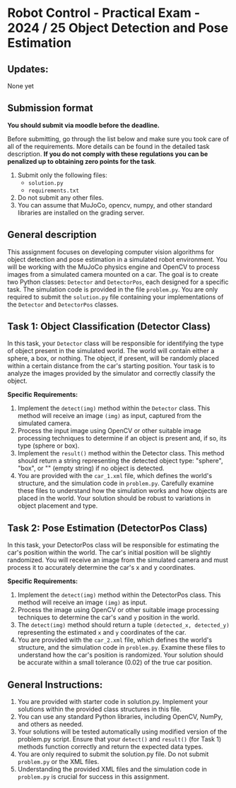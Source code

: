 # Robot Control - Practical Exam - 2024 / 25 Object Detection and Pose Estimation

## Updates:
None yet

## Submission format

**You should submit via moodle before the deadline.**

 Before submitting, go through the list below and make sure you took care of all of the requirements.
 More details can be found in the detailed task description.
 **If you do not comply with these regulations you can be penalized up to obtaining zero points for the task**.

 1. Submit only the following files:
    - `solution.py`
    - `requirements.txt`
 2. Do not submit any other files.
 3. You can assume that MuJoCo, opencv, numpy, and other standard libraries are installed on the grading server.

## General description
This assignment focuses on developing computer vision algorithms for object detection and pose estimation in a simulated robot environment. You will be working with the MuJoCo physics engine and OpenCV to process images from a simulated camera mounted on a car.  The goal is to create two Python classes: `Detector` and `DetectorPos`, each designed for a specific task.  The simulation code is provided in the file `problem.py`.  You are only required to submit the `solution.py` file containing your implementations of the `Detector` and `DetectorPos` classes.

## Task 1: Object Classification (Detector Class)

In this task, your `Detector` class will be responsible for identifying the type of object present in the simulated world. The world will contain either a sphere, a box, or nothing.  The object, if present, will be randomly placed within a certain distance from the car's starting position.  Your task is to analyze the images provided by the simulator and correctly classify the object.

**Specific Requirements:**

1. Implement the `detect(img)` method within the `Detector` class. This method will receive an image `(img)` as input, captured from the simulated camera.
2. Process the input image using OpenCV or other suitable image processing techniques to determine if an object is present and, if so, its type (sphere or box).
3. Implement the `result()` method within the Detector class. This method should return a string representing the detected object type: "sphere", "box", or "" (empty string) if no object is detected.
4. You are provided with the `car_1.xml` file, which defines the world's structure, and the simulation code in `problem.py`. Carefully examine these files to understand how the simulation works and how objects are placed in the world. Your solution should be robust to variations in object placement and type.


## Task 2: Pose Estimation (DetectorPos Class)

In this task, your DetectorPos class will be responsible for estimating the car's position within the world. The car's initial position will be slightly randomized. You will receive an image from the simulated camera and must process it to accurately determine the car's x and y coordinates.

**Specific Requirements:** 

1. Implement the `detect(img)` method within the DetectorPos class. This method will receive an image `(img)` as input.
2. Process the image using OpenCV or other suitable image processing techniques to determine the car's `x`and `y` position in the world.
3. The `detect(img)` method should return a tuple `(detected_x, detected_y)` representing the estimated `x` and `y` coordinates of the car.
4. You are provided with the `car_2.xml` file, which defines the world's structure, and the simulation code in `problem.py`. Examine these files to understand how the car's position is randomized. Your solution should be accurate within a small tolerance (0.02) of the true car position.

## General Instructions:

1. You are provided with starter code in solution.py. Implement your solutions within the provided class structures in this file.
2. You can use any standard Python libraries, including OpenCV, NumPy, and others as needed.
3. Your solutions will be tested automatically using modified version of the problem.py script. Ensure that your `detect()` and `result()` (for Task 1) methods function correctly and return the expected data types.
4. You are only required to submit the solution.py file. Do not submit `problem.py` or the XML files.
5. Understanding the provided XML files and the simulation code in `problem.py` is crucial for success in this assignment.
